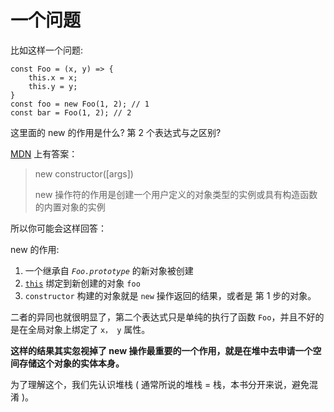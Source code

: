 # 一个问题

比如这样一个问题:

```text
const Foo = (x, y) => {    
    this.x = x;    
    this.y = y;
}
const foo = new Foo(1, 2); // 1
const bar = Foo(1, 2); // 2
```

这里面的 new 的作用是什么? 第 2 个表达式与之区别?

​[MDN](https://developer.mozilla.org/zh-CN/docs/Web/JavaScript/Reference/Operators/new) 上有答案：

> new constructor\(\[args\]\)
>
> new 操作符的作用是创建一个用户定义的对象类型的实例或具有构造函数的内置对象的实例

所以你可能会这样回答：

new 的作用:

1.  一个继承自 _`Foo.prototype`_ 的新对象被创建
2.  [`this`](https://developer.mozilla.org/zh-CN/docs/Web/JavaScript/Reference/Operators/this) 绑定到新创建的对象 `foo`
3.  `constructor` 构建的对象就是 `new` 操作返回的结果，或者是 第 1 步的对象。

二者的异同也就很明显了，第二个表达式只是单纯的执行了函数 `Foo`，并且不好的是在全局对象上绑定了 `x， y` 属性。

**这样的结果其实忽视掉了 new 操作最重要的一个作用，就是在堆中去申请一个空间存储这个对象的实体本身。**

为了理解这个，我们先认识堆栈 \( 通常所说的堆栈 = 栈，本书分开来说，避免混淆 \)。


